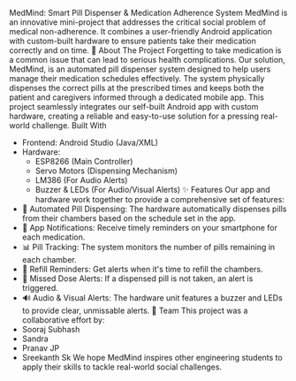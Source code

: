 
MedMind: Smart Pill Dispenser & Medication Adherence System
MedMind is an innovative mini-project that addresses the critical social problem of medical non-adherence. It combines a user-friendly Android application with custom-built hardware to ensure patients take their medication correctly and on time.
🎯 About The Project
Forgetting to take medication is a common issue that can lead to serious health complications. Our solution, MedMind, is an automated pill dispenser system designed to help users manage their medication schedules effectively. The system physically dispenses the correct pills at the prescribed times and keeps both the patient and caregivers informed through a dedicated mobile app.
This project seamlessly integrates our self-built Android app with custom hardware, creating a reliable and easy-to-use solution for a pressing real-world challenge.
Built With
 * Frontend: Android Studio (Java/XML)
 * Hardware:
   * ESP8266 (Main Controller)
   * Servo Motors (Dispensing Mechanism)
   * LM386 (For Audio Alerts)
   * Buzzer & LEDs (For Audio/Visual Alerts)
✨ Features
Our app and hardware work together to provide a comprehensive set of features:
 * 💊 Automated Pill Dispensing: The hardware automatically dispenses pills from their chambers based on the schedule set in the app.
 * 📱 App Notifications: Receive timely reminders on your smartphone for each medication.
 * 📊 Pill Tracking: The system monitors the number of pills remaining in each chamber.
 * 🔄 Refill Reminders: Get alerts when it's time to refill the chambers.
 * 🚨 Missed Dose Alerts: If a dispensed pill is not taken, an alert is triggered.
 * 🔊 Audio & Visual Alerts: The hardware unit features a buzzer and LEDs to provide clear, unmissable alerts.
🤝 Team
This project was a collaborative effort by:
 * Sooraj Subhash
 * Sandra
 * Pranav JP
 * Sreekanth Sk
We hope MedMind inspires other engineering students to apply their skills to tackle real-world social challenges.

